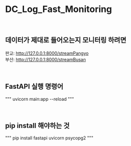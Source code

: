 # DC_Log_Fast_Monitoring

<br>

## 데이터가 제대로 들어오는지 모니터링 하려면
판교: http://127.0.0.1:8000/streamPangyo
<br>
부산: http://127.0.0.1:8000/streamBusan


<br>

## FastAPI 실행 명령어

"""
uvicorn main:app --reload
"""


<br>

## pip install 해야하는 것

"""
pip install fastapi uvicorn psycopg2
"""
